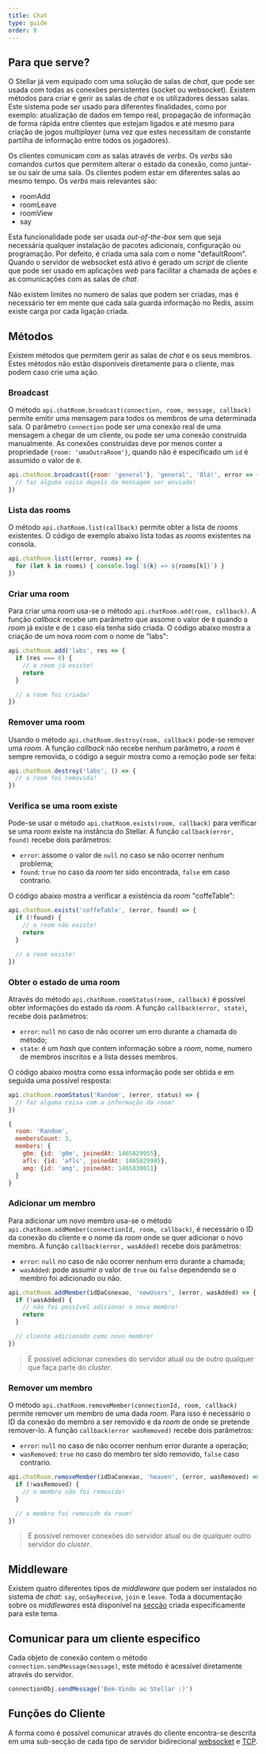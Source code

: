 ```yaml
---
title: Chat
type: guide
order: 9
---
```


## Para que serve?

O Stellar já vem equipado com uma solução de salas de _chat_, que pode ser usada com todas as conexões persistentes (socket ou websocket). Existem métodos para criar e gerir as salas de _chat_ e os utilizadores dessas salas. Este sistema pode ser usado para diferentes finalidades, como por exemplo: atualização de dados em tempo real, propagação de informação de forma rápida entre clientes que estejam ligados e até mesmo para criação de jogos _multiplayer_ (uma vez que estes necessitam de constante partilha de informação entre todos os jogadores).

Os clientes comunicam com as salas através de _verbs_. Os _verbs_ são comandos curtos que permitem alterar o estado da conexão, como juntar-se ou sair de uma sala. Os clientes podem estar em diferentes salas ao mesmo tempo. Os _verbs_ mais relevantes são:

- roomAdd
- roomLeave
- roomView
- say

Esta funcionalidade pode ser usada _out-of-the-box_ sem que seja necessária qualquer instalação de pacotes adicionais, configuração ou programação. Por defeito, é criada uma sala com o nome "defaultRoom". Quando o servidor de websocket está ativo é gerado um _script_ de cliente que pode ser usado em aplicações _web_ para facilitar a chamada de ações e as comunicações com as salas de _chat_.

Não existem limites no numero de salas que podem ser criadas, mas é necessário ter em mente que cada sala guarda informação no Redis, assim existe carga por cada ligação criada.

## Métodos

Existem métodos que permitem gerir as salas de _chat_ e os seus membros. Estes métodos não estão disponíveis diretamente para o cliente, mas podem caso crie uma ação.

### Broadcast

O método `api.chatRoom.broadcast(connection, room, message, callback)` permite emitir uma mensagem para todos os membros de uma determinada sala. O parâmetro `connection` pode ser uma conexão real de uma mensagem a chegar de um cliente, ou pode ser uma conexão construída manualmente. As conexões construídas deve por menos conter a propriedade `{room: 'umaOutraRoom'}`, quando não é especificado um `id` é assumido o valor de `0`.

```javascript
api.chatRoom.broadcast({room: 'general'}, 'general', 'Olá!', error => {
  // faz alguma coisa depois da mensagem ser enviada!
})
```

### Lista das rooms

O método `api.chatRoom.list(callback)` permite obter a lista de _rooms_ existentes. O código de exemplo abaixo lista todas as _rooms_ existentes na consola.

```javascript
api.chatRoom.list((error, rooms) => {
  for (let k in rooms) { console.log(`${k} => ${rooms[k]}`) }
})
```

### Criar uma room

Para criar uma _room_ usa-se o método `api.chatRoom.add(room, callback)`. A função _callback_ recebe um parâmetro que assome o valor de `0` quando a _room_ já existe e de `1` caso ela tenha sido criada. O código abaixo mostra a criação de um nova _room_ com o nome de "labs":

```javascript
api.chatRoom.add('labs', res => {
  if (res === 0) {
    // a room já existe!
    return
  }

  // a room foi criada!
})
```

### Remover uma room

Usando o método `api.chatRoom.destroy(room, callback)` pode-se remover uma _room_. A função _callback_ não recebe nenhum parâmetro, a _room_ é sempre removida, o código a seguir mostra como a remoção pode ser feita:

```javascript
api.chatRoom.destroy('labs', () => {
  // a room foi removida!
})
```

### Verifica se uma room existe

Pode-se usar o método `api.chatRoom.exists(room, callback)` para verificar se uma _room_ existe na instância do Stellar. A função `callback(error, found)` recebe dois parâmetros:

* `error`: assome o valor de `null` no caso se não ocorrer nenhum problema;
* `found`: `true` no caso da _room_ ter sido encontrada, `false` em caso contrario.

O código abaixo mostra a verificar a existência da _room_ "coffeTable":

```javascript
api.chatRoom.exists('coffeTable', (error, found) => {
  if (!found) {
    // a room não existe!
    return
  }

  // a room existe!
})
```

### Obter o estado de uma room

Através do método `api.chatRoom.roomStatus(room, callback)` é possível obter informações do estado da _room_. A função `callback(error, state)`, recebe dois parâmetros:

* `error`: `null` no caso de não ocorrer um erro durante a chamada do método;
* `state`: é um _hash_ que contem informação sobre a _room_, nome, numero de membros inscritos e a lista desses membros.


O código abaixo mostra como essa informação pode ser obtida e em seguida uma possível resposta:

```javascript
api.chatRoom.roomStatus('Random', (error, status) => {
  // faz alguma coisa com a informação da room!
})
```

```javascript
{
  room: 'Random',
  membersCount: 3,
  members: {
    g0m: {id: 'g0m', joinedAt: 1465829955},
    afls: {id: 'afls', joinedAt: 1465829985},
    amg: {id: 'amg', joinedAt: 1465830011}
  }
}
```

### Adicionar um membro

Para adicionar um novo membro usa-se o método `api.chatRoom.addMember(connectionId, room, callback)`, é necessário o ID da conexão do cliente e o nome da _room_ onde se quer adicionar o novo membro. A função `callback(error, wasAdded)` recebe dois parâmetros:

* `error`: `null` no caso de não ocorrer nenhum erro durante a chamada;
* `wasAdded`: pode assumir o valor de `true` ou `false` dependendo se o membro foi adicionado ou não.

```javascript
api.chatRoom.addMember(idDaConexao, 'newUsers', (error, wasAdded) => {
  if (!wasAdded) {
    // não foi possível adicionar o novo membro!
    return
  }

  // cliente adicionado como novo membro!
})
```

> É possível adicionar conexões do servidor atual ou de outro qualquer que faça parte do _cluster_.

### Remover um membro

O método `api.chatRoom.removeMember(connectionId, room, callback)` permite remover um membro de uma dada _room_. Para isso é necessário o ID da conexão do membro a ser removido e da _room_ de onde se pretende remover-lo. A função `callback(error wasRemoved)` recebe dois parâmetros:

* `error`: `null` no caso de não ocorrer nenhum error durante a operação;
* `wasRemoved`: `true` no caso do membro ter sido removido, `false` caso contrario.

```javascript
api.chatRoom.removeMember(idDaConexao, 'heaven', (error, wasRemoved) => {
  if (!wasRemoved) {
    // o membro não foi removido!
  }

  // o membro foi removido da room!
})
```

> É possível remover conexões do servidor atual ou de qualquer outro servidor do _cluster_.

## Middleware

Existem quatro diferentes tipos de _middleware_ que podem ser instalados no sistema de _chat_: `say`, `onSayReceive`, `join` e `leave`. Toda a documentação sobre os _middlewares_ está disponível na [secção](./middleware.html) criada especificamente para este tema.

## Comunicar para um cliente especifico

Cada objeto de conexão contem o método `connection.sendMessage(message)`, este método é acessível diretamente através do servidor.

```javascript
connectionObj.sendMessage('Bem-Vindo ao Stellar :)')
```

## Funções do Cliente

A forma como é possível comunicar através do cliente encontra-se descrita em uma sub-secção de cada tipo de servidor bidirecional [websocket](websocket.html) e [TCP](tcp.html).
